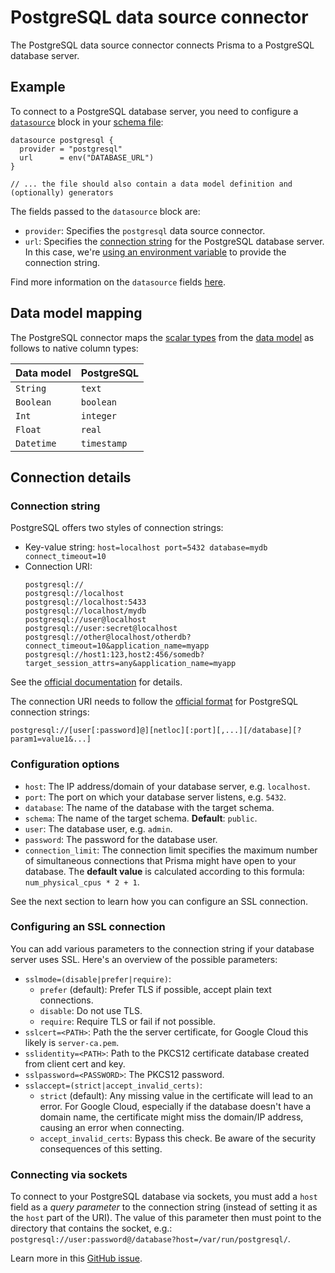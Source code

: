 # PostgreSQL data source connector

The PostgreSQL data source connector connects Prisma to a PostgreSQL database server.

## Example

To connect to a PostgreSQL database server, you need to configure a [`datasource`](../../prisma-schema-file.md#data-sources) block in your [schema file](../../prisma-schema-file.md):

```prisma
datasource postgresql {
  provider = "postgresql"
  url      = env("DATABASE_URL")
}

// ... the file should also contain a data model definition and (optionally) generators
```

The fields passed to the `datasource` block are:

- `provider`: Specifies the `postgresql` data source connector.
- `url`: Specifies the [connection string](#connection-string) for the PostgreSQL database server. In this case, we're [using an environment variable](../../prisma-schema-file.md#using-environment-variables) to provide the connection string.

Find more information on the `datasource` fields [here](../../prisma-schema-file.md#data-sources).

## Data model mapping

The PostgreSQL connector maps the [scalar types](../../data-modeling.md#scalar-types) from the [data model](../../data-modeling.md#scalar-types) as follows to native column types:

| Data model  | PostgreSQL  |
| -------- | --------- | 
| `String`   | `text`      | 
| `Boolean`  | `boolean`   |
| `Int`      | `integer`   |
| `Float`    | `real`      |
| `Datetime` | `timestamp` |

## Connection details

### Connection string

PostgreSQL offers two styles of connection strings:

- Key-value string: `host=localhost port=5432 database=mydb connect_timeout=10`
- Connection URI:
  ```
  postgresql://
  postgresql://localhost
  postgresql://localhost:5433
  postgresql://localhost/mydb
  postgresql://user@localhost
  postgresql://user:secret@localhost
  postgresql://other@localhost/otherdb?connect_timeout=10&application_name=myapp
  postgresql://host1:123,host2:456/somedb?target_session_attrs=any&application_name=myapp
  ```

See the [official documentation](https://www.postgresql.org/docs/current/libpq-connect.html#LIBPQ-CONNSTRING) for details.

The connection URI needs to follow the [official format](https://www.postgresql.org/docs/10/libpq-connect.html#id-1.7.3.8.3.6) for PostgreSQL connection strings:

```
postgresql://[user[:password]@][netloc][:port][,...][/database][?param1=value1&...]
```

### Configuration options

- `host`: The IP address/domain of your database server, e.g. `localhost`.
- `port`: The port on which your database server listens, e.g. `5432`.
- `database`: The name of the database with the target schema. 
- `schema`: The name of the target schema. **Default**: `public`.
- `user`: The database user, e.g. `admin`.
- `password`: The password for the database user.
- `connection_limit`: The connection limit specifies the maximum number of simultaneous connections that Prisma might have open to your database. The **default value** is calculated according to this formula: `num_physical_cpus * 2 + 1`.

See the next section to learn how you can configure an SSL connection.

### Configuring an SSL connection

You can add various parameters to the connection string if your database server uses SSL. Here's an overview of the possible parameters:

- `sslmode=(disable|prefer|require)`: 
  - `prefer` (default): Prefer TLS if possible, accept plain text connections. 
  - `disable`: Do not use TLS.
  - `require`: Require TLS or fail if not possible.
- `sslcert=<PATH>`: Path the the server certificate, for Google Cloud this likely is `server-ca.pem`.
- `sslidentity=<PATH>`: Path to the PKCS12 certificate database created from client cert and key.
- `sslpassword=<PASSWORD>`: The PKCS12 password.
- `sslaccept=(strict|accept_invalid_certs)`: 
  - `strict` (default): Any missing value in the certificate will lead to an error. For Google Cloud, especially if the database doesn't have a domain name, the certificate might miss the domain/IP address, causing an error when connecting.
  - `accept_invalid_certs`: Bypass this check. Be aware of the security consequences of this setting.

### Connecting via sockets

To connect to your PostgreSQL database via sockets, you must add a `host` field as a _query parameter_ to the connection string (instead of setting it as the `host` part of the URI). The value of this parameter then must point to the directory that contains the socket, e.g.: `postgresql://user:password@/database?host=/var/run/postgresql/`. 

Learn more in this [GitHub issue](https://github.com/prisma/prisma2/issues/525).

